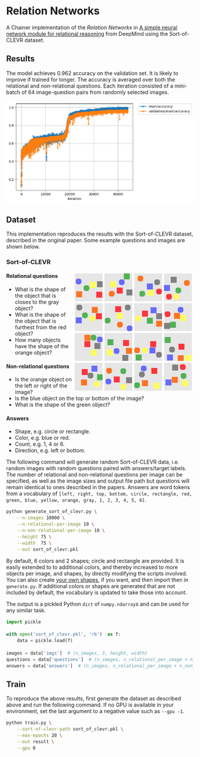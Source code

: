 # Relation Networks

A Chainer implementation of the *Relation Networks* in [A simple neural network module
for relational reasoning](https://arxiv.org/abs/1706.01427) from DeepMind using the Sort-of-CLEVR dataset.

## Results

The model achieves 0.962 accuracy on the validation set. It is likely to improve if trained for longer.
The accuracy is averaged over both the relational and non-relational questions.
Each iteration consisted of a mini-batch of 64 image-question pairs from randomly selected images.

![](samples/accuracy.png)

## Dataset

This implementation reproduces the results with the Sort-of-CLEVR dataset, described in the original paper. Some example questions and images are shown below.

### Sort-of-CLEVR

<img align="right" src="samples/sort_of_clevr_samples.png">

#### Relational questions

- What is the shape of the object that is closes to the gray object?
- What is the shape of the object that is furthest from the red object?
- How many objects have the shape of the orange object?


#### Non-relational questions

- Is the orange object on the left or right of the image?
- Is the blue object on the top or bottom of the image?
- What is the shape of the green object?

#### Answers

- Shape, e.g. circle or rectangle.
- Color, e.g. blue or red.
- Count, e.g. 1, 4 or 6.
- Direction, e.g. left or bottom.

The following command will generate random Sort-of-CLEVR data, i.e. random images with random questions paired with answers/target labels.
The number of relational and non-relational questions per image can be specified, as well as the image sizes and output file path but questions will remain identical to ones described in the papers.
Answers are word tokens from a vocabulary of `[left, right, top, bottom, circle, rectangle, red, green, blue, yellow, orange, gray, 1, 2, 3, 4, 5, 6]`.

```bash
python generate_sort_of_clevr.py \
    --n-images 10000 \
    --n-relational-per-image 10 \
    --n-non-relational-per-image 10 \
    --height 75 \
    --width  75 \
    --out sort_of_clevr.pkl
```

By default, 6 colors and 2 shapes; circle and rectangle are provided. It is easily extended to to additional colors, and thereby increased to more objects per image, and shapes, by directly modifying the scripts involved. You can also create [your own shapes](datasets/sort_of_clevr/shape.py), if you want, and then import then in `generate.py`.
If additional colors or shapes are generated that are not included by default, the vocabulary is updated to take those into account.

The output is a pickled Python `dict` of `numpy.ndarray`s and can be used for any similar task.

```python
import pickle

with open('sort_of_clevr.pkl', 'rb')  as f:
    data = pickle.load(f)

images = data['imgs']  # (n_images, 3, height, width)
questions = data['questions']  # (n_images, n_relational_per_image + n_non_relational_per_image, question_length)
answers = data['answers']  # (n_images, n_relational_per_image + n_non_relational_per_image)
```

## Train

To reproduce the above results, first generate the dataset as described above and run the following command. If no GPU is available in your environment, set the last argument to a negative value such as `--gpu -1`.

```bash
python train.py \
    --sort-of-clevr-path sort_of_clevr.pkl \
    --max-epochs 20 \
    --out result \
    --gpu 0

```
